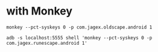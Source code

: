 # with Monkey
`monkey --pct-syskeys 0 -p com.jagex.oldscape.android 1`

```
adb -s localhost:5555 shell 'monkey --pct-syskeys 0 -p com.jagex.runescape.android 1'
```
